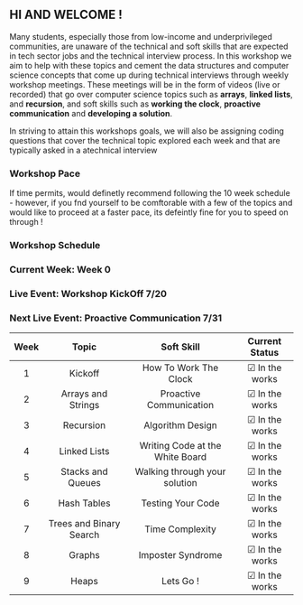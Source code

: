 ## HI AND WELCOME !

Many students, especially those from low-income and underprivileged communities, are unaware of the technical and soft skills that are expected in tech sector jobs and the technical interview process. In this workshop we aim to help with these topics and cement the data structures and computer science concepts that come up during technical interviews through weekly workshop meetings. These meetings will be in the form of videos (live or recorded) that go over computer science topics such as __arrays__, __linked lists__, and __recursion__, and soft skills such as __working the clock__, __proactive communication__ and __developing a solution__. 

In striving to attain this workshops goals, we will also be assigning coding questions that cover the technical topic explored each week and that are typically asked in a atechnical interview


### Workshop Pace 

If time permits, would definetly recommend following the 10 week schedule - however, if you fnd yourself to be comftorable with a few of the topics and would like to proceed at a faster pace, its defeintly fine for you to speed on through !

### Workshop Schedule
<h3 id="current-week">Current Week: Week 0</h3>
<h3 id="special-event">Live Event: Workshop KickOff 7/20 </h3>
<h3 id="next-special-event">Next Live Event: Proactive Communication 7/31</h3>

| Week |          Topic          |            Soft Skill           |            Current Status                   |
|:----:|:-----------------------:|:-------------------------------:|:-------------------------------------------:|
| 1    | Kickoff                 | How To Work The Clock           |  &#9745; In the works                       |
| 2    | Arrays and Strings      | Proactive Communication         |  &#9745; In the works                       |
| 3    | Recursion               | Algorithm Design                |  &#9745; In the works                       |
| 4    | Linked Lists            | Writing Code at the White Board |  &#9745; In the works                       |
| 5    | Stacks and Queues       | Walking through your solution   |  &#9745; In the works                       |
| 6    | Hash Tables             | Testing Your Code               |  &#9745; In the works                       |
| 7    | Trees and Binary Search | Time Complexity                 |  &#9745; In the works                       |
| 8    | Graphs                  | Imposter Syndrome               |  &#9745; In the works                       |
| 9    | Heaps                   | Lets Go !                       |  &#9745; In the works                       |
